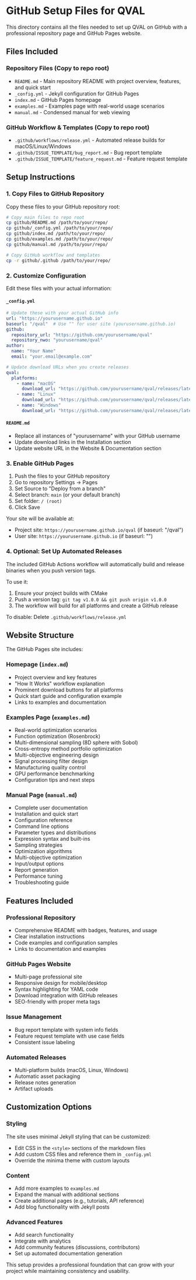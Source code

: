 # GitHub Setup Files for QVAL

This directory contains all the files needed to set up QVAL on GitHub with a professional repository page and GitHub Pages website.

## Files Included

### Repository Files (Copy to repo root)
- `README.md` - Main repository README with project overview, features, and quick start
- `_config.yml` - Jekyll configuration for GitHub Pages
- `index.md` - GitHub Pages homepage 
- `examples.md` - Examples page with real-world usage scenarios
- `manual.md` - Condensed manual for web viewing

### GitHub Workflow & Templates (Copy to repo root)
- `.github/workflows/release.yml` - Automated release builds for macOS/Linux/Windows
- `.github/ISSUE_TEMPLATE/bug_report.md` - Bug report template
- `.github/ISSUE_TEMPLATE/feature_request.md` - Feature request template

## Setup Instructions

### 1. Copy Files to GitHub Repository

Copy these files to your GitHub repository root:

```bash
# Copy main files to repo root
cp github/README.md /path/to/your/repo/
cp github/_config.yml /path/to/your/repo/
cp github/index.md /path/to/your/repo/
cp github/examples.md /path/to/your/repo/
cp github/manual.md /path/to/your/repo/

# Copy GitHub workflow and templates
cp -r github/.github /path/to/your/repo/
```

### 2. Customize Configuration

Edit these files with your actual information:

#### `_config.yml`
```yaml
# Update these with your actual GitHub info
url: "https://yourusername.github.io"
baseurl: "/qval"  # Use "" for user site (yourusername.github.io)
github:
  repository_url: "https://github.com/yourusername/qval"
  repository_nwo: "yourusername/qval"
author:
  name: "Your Name"
  email: "your.email@example.com"

# Update download URLs when you create releases
qval:
  platforms:
    - name: "macOS"
      download_url: "https://github.com/yourusername/qval/releases/latest/download/qval-macos.zip"
    - name: "Linux" 
      download_url: "https://github.com/yourusername/qval/releases/latest/download/qval-linux-x64.tar.gz"
    - name: "Windows"
      download_url: "https://github.com/yourusername/qval/releases/latest/download/qval-windows-x64.zip"
```

#### `README.md`
- Replace all instances of "yourusername" with your GitHub username
- Update download links in the Installation section
- Update website URL in the Website & Documentation section

### 3. Enable GitHub Pages

1. Push the files to your GitHub repository
2. Go to repository Settings → Pages
3. Set Source to "Deploy from a branch"
4. Select branch: `main` (or your default branch) 
5. Set folder: `/ (root)`
6. Click Save

Your site will be available at:
- Project site: `https://yourusername.github.io/qval` (if baseurl: "/qval")
- User site: `https://yourusername.github.io` (if baseurl: "")

### 4. Optional: Set Up Automated Releases

The included GitHub Actions workflow will automatically build and release binaries when you push version tags.

To use it:
1. Ensure your project builds with CMake
2. Push a version tag: `git tag v1.0.0 && git push origin v1.0.0`
3. The workflow will build for all platforms and create a GitHub release

To disable: Delete `.github/workflows/release.yml`

## Website Structure

The GitHub Pages site includes:

### Homepage (`index.md`)
- Project overview and key features
- "How It Works" workflow explanation
- Prominent download buttons for all platforms
- Quick start guide and configuration example
- Links to examples and documentation

### Examples Page (`examples.md`)
- Real-world optimization scenarios
- Function optimization (Rosenbrock)
- Multi-dimensional sampling (8D sphere with Sobol)
- Cross-entropy method portfolio optimization
- Multi-objective engineering design
- Signal processing filter design
- Manufacturing quality control
- GPU performance benchmarking
- Configuration tips and next steps

### Manual Page (`manual.md`)
- Complete user documentation
- Installation and quick start
- Configuration reference
- Command line options
- Parameter types and distributions
- Expression syntax and built-ins
- Sampling strategies
- Optimization algorithms
- Multi-objective optimization
- Input/output options
- Report generation
- Performance tuning
- Troubleshooting guide

## Features Included

### Professional Repository
- Comprehensive README with badges, features, and usage
- Clear installation instructions
- Code examples and configuration samples
- Links to documentation and examples

### GitHub Pages Website
- Multi-page professional site
- Responsive design for mobile/desktop
- Syntax highlighting for YAML code
- Download integration with GitHub releases
- SEO-friendly with proper meta tags

### Issue Management
- Bug report template with system info fields
- Feature request template with use case fields
- Consistent issue labeling

### Automated Releases
- Multi-platform builds (macOS, Linux, Windows)
- Automatic asset packaging
- Release notes generation
- Artifact uploads

## Customization Options

### Styling
The site uses minimal Jekyll styling that can be customized:
- Edit CSS in the `<style>` sections of the markdown files
- Add custom CSS files and reference them in `_config.yml`
- Override the minima theme with custom layouts

### Content
- Add more examples to `examples.md`
- Expand the manual with additional sections
- Create additional pages (e.g., tutorials, API reference)
- Add blog functionality with Jekyll posts

### Advanced Features
- Add search functionality
- Integrate with analytics
- Add community features (discussions, contributors)
- Set up automated documentation generation

This setup provides a professional foundation that can grow with your project while maintaining consistency and usability.
